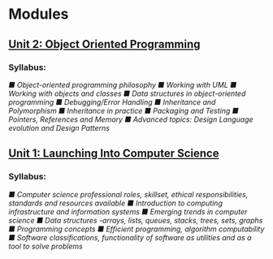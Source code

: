 # Modules

## [Unit 2: Object Oriented Programming](https://patzsantos.github.io/e-portfolio-uoeo/oop_landing)<br>
### Syllabus: <br>
_■ Object-oriented programming philosophy
■ Working with UML
■ Working with objects and classes
■ Data structures in object-oriented programming ■ Debugging/Error Handling
■ Inheritance and Polymorphism
■ Inheritance in practice
■ Packaging and Testing
■ Pointers, References and Memory
■ Advanced topics: Design Language evolution and Design Patterns_
<br>
## [Unit 1: Launching Into Computer Science](https://patzsantos.github.io/e-portfolio-uoeo/lcs_landing)<br>
### Syllabus: <br>
_■ Computer science professional roles, skillset, ethical responsibilities, standards and resources available
■ Introduction to computing infrastructure and information systems
■ Emerging trends in computer science
■ Data structures -arrays, lists, queues, stacks,
trees, sets, graphs
■ Programming concepts
■ Efficient programming, algorithm computability
■ Software classifications, functionality of software as utilities and as a tool to solve problems_

